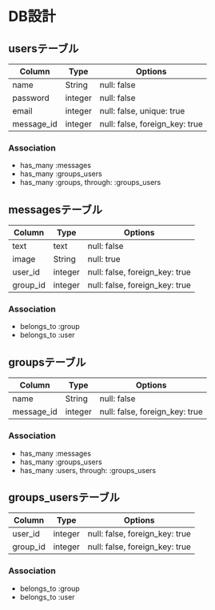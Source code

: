 # DB設計


## usersテーブル

|Column|Type|Options|
|------|----|-------|
|name|String|null: false|
|password|integer|null: false|
|email|integer|null: false, unique: true|
|message_id|integer|null: false, foreign_key: true|

### Association
- has_many :messages
- has_many :groups_users
- has_many :groups, through: :groups_users



## messagesテーブル

|Column|Type|Options|
|------|----|-------|
|text|text|null: false|
|image|String|null: true|
|user_id|integer|null: false, foreign_key: true|
|group_id|integer|null: false, foreign_key: true|

### Association
- belongs_to :group
- belongs_to :user


## groupsテーブル

|Column|Type|Options|
|------|----|-------|
|name|String|null: false|
|message_id|integer|null: false, foreign_key: true|

### Association
- has_many :messages
- has_many :groups_users
- has_many :users, through: :groups_users


## groups_usersテーブル

|Column|Type|Options|
|------|----|-------|
|user_id|integer|null: false, foreign_key: true|
|group_id|integer|null: false, foreign_key: true|

### Association
- belongs_to :group
- belongs_to :user